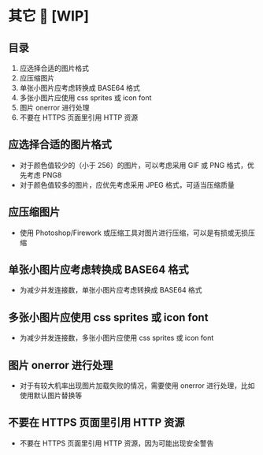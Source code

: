 # 其它 :construction: [WIP]

## 目录

1. 应选择合适的图片格式
1. 应压缩图片
1. 单张小图片应考虑转换成 BASE64 格式
1. 多张小图片应使用 css sprites 或 icon font
1. 图片 onerror 进行处理
1. 不要在 HTTPS 页面里引用 HTTP 资源

## 应选择合适的图片格式

  - 对于颜色值较少的（小于 256）的图片，可以考虑采用 GIF 或 PNG 格式，优先考虑 PNG8
  - 对于颜色值较多的图片，应优先考虑采用 JPEG 格式，可适当压缩质量

## 应压缩图片

  - 使用 Photoshop/Firework 或压缩工具对图片进行压缩，可以是有损或无损压缩

## 单张小图片应考虑转换成 BASE64 格式

  - 为减少并发连接数，单张小图片应考虑转换成 BASE64 格式

## 多张小图片应使用 css sprites 或 icon font

  - 为减少并发连接数，多张小图片应使用 css sprites 或 icon font

## 图片 onerror 进行处理

  - 对于有较大机率出现图片加载失败的情况，需要使用 onerror 进行处理，比如使用默认图片替换等

## 不要在 HTTPS 页面里引用 HTTP 资源

  - 不要在 HTTPS 页面里引用 HTTP 资源，因为可能出现安全警告
